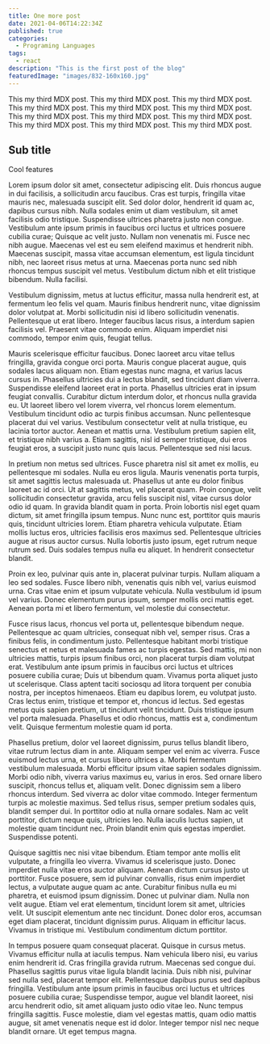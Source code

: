 ```yaml
---
title: One more post
date: 2021-04-06T14:22:34Z
published: true
categories:
  - Programing Languages
tags:
  - react
description: "This is the first post of the blog"
featuredImage: "images/832-160x160.jpg"
---
```


This my third MDX post. This my third MDX post. This my third MDX post. This my third MDX post. This my third MDX post. This my third MDX post.
This my third MDX post. This my third MDX post. This my third MDX post. This my third MDX post. This my third MDX post. This my third MDX post.

## Sub title

Cool features

Lorem ipsum dolor sit amet, consectetur adipiscing elit. Duis rhoncus augue in dui facilisis, a sollicitudin arcu faucibus. Cras est turpis, fringilla vitae mauris nec, malesuada suscipit elit. Sed dolor dolor, hendrerit id quam ac, dapibus cursus nibh. Nulla sodales enim ut diam vestibulum, sit amet facilisis odio tristique. Suspendisse ultrices pharetra justo non congue. Vestibulum ante ipsum primis in faucibus orci luctus et ultrices posuere cubilia curae; Quisque ac velit justo. Nullam non venenatis mi. Fusce nec nibh augue. Maecenas vel est eu sem eleifend maximus et hendrerit nibh. Maecenas suscipit, massa vitae accumsan elementum, est ligula tincidunt nibh, nec laoreet risus metus at urna. Maecenas porta nunc sed nibh rhoncus tempus suscipit vel metus. Vestibulum dictum nibh et elit tristique bibendum. Nulla facilisi.

Vestibulum dignissim, metus at luctus efficitur, massa nulla hendrerit est, at fermentum leo felis vel quam. Mauris finibus hendrerit nunc, vitae dignissim dolor volutpat at. Morbi sollicitudin nisi id libero sollicitudin venenatis. Pellentesque ut erat libero. Integer faucibus lacus risus, a interdum sapien facilisis vel. Praesent vitae commodo enim. Aliquam imperdiet nisi commodo, tempor enim quis, feugiat tellus.

Mauris scelerisque efficitur faucibus. Donec laoreet arcu vitae tellus fringilla, gravida congue orci porta. Mauris congue placerat augue, quis sodales lacus aliquam non. Etiam egestas nunc magna, et varius lacus cursus in. Phasellus ultricies dui a lectus blandit, sed tincidunt diam viverra. Suspendisse eleifend laoreet erat in porta. Phasellus ultricies erat in ipsum feugiat convallis. Curabitur dictum interdum dolor, et rhoncus nulla gravida eu. Ut laoreet libero vel lorem viverra, vel rhoncus lorem elementum. Vestibulum tincidunt odio ac turpis finibus accumsan. Nunc pellentesque placerat dui vel varius. Vestibulum consectetur velit at nulla tristique, eu lacinia tortor auctor. Aenean et mattis urna. Vestibulum pretium sapien elit, et tristique nibh varius a. Etiam sagittis, nisl id semper tristique, dui eros feugiat eros, a suscipit justo nunc quis lacus. Pellentesque sed nisi lacus.

In pretium non metus sed ultrices. Fusce pharetra nisl sit amet ex mollis, eu pellentesque mi sodales. Nulla eu eros ligula. Mauris venenatis porta turpis, sit amet sagittis lectus malesuada ut. Phasellus ut ante eu dolor finibus laoreet ac id orci. Ut at sagittis metus, vel placerat quam. Proin congue, velit sollicitudin consectetur gravida, arcu felis suscipit nisl, vitae cursus dolor odio id quam. In gravida blandit quam in porta. Proin lobortis nisl eget quam dictum, sit amet fringilla ipsum tempus. Nunc nunc est, porttitor quis mauris quis, tincidunt ultricies lorem. Etiam pharetra vehicula vulputate. Etiam mollis luctus eros, ultricies facilisis eros maximus sed. Pellentesque ultricies augue at risus auctor cursus. Nulla lobortis justo ipsum, eget rutrum neque rutrum sed. Duis sodales tempus nulla eu aliquet. In hendrerit consectetur blandit.

Proin ex leo, pulvinar quis ante in, placerat pulvinar turpis. Nullam aliquam a leo sed sodales. Fusce libero nibh, venenatis quis nibh vel, varius euismod urna. Cras vitae enim et ipsum vulputate vehicula. Nulla vestibulum id ipsum vel varius. Donec elementum purus ipsum, semper mollis orci mattis eget. Aenean porta mi et libero fermentum, vel molestie dui consectetur.

Fusce risus lacus, rhoncus vel porta ut, pellentesque bibendum neque. Pellentesque ac quam ultricies, consequat nibh vel, semper risus. Cras a finibus felis, in condimentum justo. Pellentesque habitant morbi tristique senectus et netus et malesuada fames ac turpis egestas. Sed mattis, mi non ultricies mattis, turpis ipsum finibus orci, non placerat turpis diam volutpat erat. Vestibulum ante ipsum primis in faucibus orci luctus et ultrices posuere cubilia curae; Duis ut bibendum quam. Vivamus porta aliquet justo ut scelerisque. Class aptent taciti sociosqu ad litora torquent per conubia nostra, per inceptos himenaeos. Etiam eu dapibus lorem, eu volutpat justo. Cras lectus enim, tristique et tempor et, rhoncus id lectus. Sed egestas metus quis sapien pretium, ut tincidunt velit tincidunt. Duis tristique ipsum vel porta malesuada. Phasellus et odio rhoncus, mattis est a, condimentum velit. Quisque fermentum molestie quam id porta.

Phasellus pretium, dolor vel laoreet dignissim, purus tellus blandit libero, vitae rutrum lectus diam in ante. Aliquam semper vel enim ac viverra. Fusce euismod lectus urna, et cursus libero ultrices a. Morbi fermentum vestibulum malesuada. Morbi efficitur ipsum vitae sapien sodales dignissim. Morbi odio nibh, viverra varius maximus eu, varius in eros. Sed ornare libero suscipit, rhoncus tellus et, aliquam velit. Donec dignissim sem a libero rhoncus interdum. Sed viverra ac dolor vitae commodo. Integer fermentum turpis ac molestie maximus. Sed tellus risus, semper pretium sodales quis, blandit semper dui. In porttitor odio at nulla ornare sodales. Nam ac velit porttitor, dictum neque quis, ultricies leo. Nulla iaculis luctus sapien, ut molestie quam tincidunt nec. Proin blandit enim quis egestas imperdiet. Suspendisse potenti.

Quisque sagittis nec nisi vitae bibendum. Etiam tempor ante mollis elit vulputate, a fringilla leo viverra. Vivamus id scelerisque justo. Donec imperdiet nulla vitae eros auctor aliquam. Aenean dictum cursus justo ut porttitor. Fusce posuere, sem id pulvinar convallis, risus enim imperdiet lectus, a vulputate augue quam ac ante. Curabitur finibus nulla eu mi pharetra, et euismod ipsum dignissim. Donec ut pulvinar diam. Nulla non velit augue. Etiam vel erat elementum, tincidunt lorem sit amet, ultricies velit. Ut suscipit elementum ante nec tincidunt. Donec dolor eros, accumsan eget diam placerat, tincidunt dignissim purus. Aliquam in efficitur lacus. Vivamus in tristique mi. Vestibulum condimentum dictum porttitor.

In tempus posuere quam consequat placerat. Quisque in cursus metus. Vivamus efficitur nulla at iaculis tempus. Nam vehicula libero nisi, eu varius enim hendrerit id. Cras fringilla gravida rutrum. Maecenas sed congue dui. Phasellus sagittis purus vitae ligula blandit lacinia. Duis nibh nisi, pulvinar sed nulla sed, placerat tempor elit. Pellentesque dapibus purus sed dapibus fringilla. Vestibulum ante ipsum primis in faucibus orci luctus et ultrices posuere cubilia curae; Suspendisse tempor, augue vel blandit laoreet, nisi arcu hendrerit odio, sit amet aliquam justo odio vitae leo. Nunc tempus fringilla sagittis. Fusce molestie, diam vel egestas mattis, quam odio mattis augue, sit amet venenatis neque est id dolor. Integer tempor nisl nec neque blandit ornare. Ut eget tempus magna.
